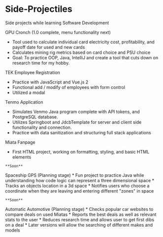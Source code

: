 # Side-Projectiles
Side projects while learning Software Development

GPU Cronch (1.0 complete, menu functionality next)
   * Tool used to calculate individual card electricity cost, profitability, and payoff date for used and new cards
   * Calculates mining rig metrics based on card choice and PSU choice
   * Goal: To practice OOP, Java, IntelliJ and create a tool that cuts down on research time for my hobby.
    
TEK Employee Registration
   * Practice with JavaScript and Vue.js 2
   * Functional add / modify of employees with form control
   * Utilized a modal

Tenmo Application
   * Simulates Venmo Java program complete with API tokens, and PostgreSQL database.
   * Utilizes Springboot and JdcbTemplate for server and client side functionality and connection.
   * Practice with data sanitization and structuring full stack applications


Miata Fanpage
   * First HTML project, working on formatting, styling, and basic HTML elements
    


    **Soon**
Spaceship GPS (Planning stage)
    * Fun project to practice Java while understanding how code logic can represent a three dimensional space
    * Tracks an objects location in a 3d space
    * Notifies users who choose a coordinate when they are leaving and entering different "zones" in space
    
    **Soon**
Automatic Automotive (Planning stage)
    * Checks popular car websites to compare deals on used Miatas
    * Reports the best deals as well as relevant stats to the user
    * Reduces research time and allows user to get first dibs on a deal
    * Later versions will allow the searching of different makes and models
    
